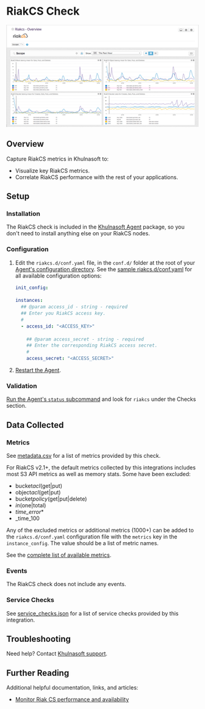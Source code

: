 # RiakCS Check

![RiakCS Dashboard][1]

## Overview

Capture RiakCS metrics in Khulnasoft to:

- Visualize key RiakCS metrics.
- Correlate RiakCS performance with the rest of your applications.

## Setup

### Installation

The RiakCS check is included in the [Khulnasoft Agent][2] package, so you don't need to install anything else on your RiakCS nodes.

### Configuration

1. Edit the `riakcs.d/conf.yaml` file, in the `conf.d/` folder at the root of your [Agent's configuration directory][3]. See the [sample riakcs.d/conf.yaml][4] for all available configuration options:

   ```yaml
   init_config:

   instances:
     ## @param access_id - string - required
     ## Enter you RiakCS access key.
     #
     - access_id: "<ACCESS_KEY>"

       ## @param access_secret - string - required
       ## Enter the corresponding RiakCS access secret.
       #
       access_secret: "<ACCESS_SECRET>"
   ```

2. [Restart the Agent][5].

### Validation

[Run the Agent's `status` subcommand][6] and look for `riakcs` under the Checks section.

## Data Collected

### Metrics

See [metadata.csv][7] for a list of metrics provided by this check.

For RiakCS v2.1+, the default metrics collected by this integrations includes most S3 API metrics as well as memory stats. Some have been excluded:

- bucket*acl*(get|put)
- object*acl*(get|put)
- bucket*policy*(get|put|delete)
- _in_(one|total)
- _time_error_\*
- \_time_100

Any of the excluded metrics or additional metrics (1000+) can be added to the `riakcs.d/conf.yaml` configuration file with the `metrics` key in the `instance_config`. The value should be a list of metric names.

See the [complete list of available metrics][8].

### Events

The RiakCS check does not include any events.

### Service Checks

See [service_checks.json][9] for a list of service checks provided by this integration.

## Troubleshooting

Need help? Contact [Khulnasoft support][10].

## Further Reading

Additional helpful documentation, links, and articles:

- [Monitor Riak CS performance and availability][11]

[1]: https://raw.githubusercontent.com/KhulnaSoft/integrations-core/master/riakcs/images/riakcs_dashboard.png
[2]: https://app.khulnasoft.com/account/settings/agent/latest
[3]: https://docs.khulnasoft.com/agent/guide/agent-configuration-files/#agent-configuration-directory
[4]: https://github.com/KhulnaSoft/integrations-core/blob/master/riakcs/khulnasoft_checks/riakcs/data/conf.yaml.example
[5]: https://docs.khulnasoft.com/agent/guide/agent-commands/#start-stop-and-restart-the-agent
[6]: https://docs.khulnasoft.com/agent/guide/agent-commands/#agent-status-and-information
[7]: https://github.com/KhulnaSoft/integrations-core/blob/master/riakcs/metadata.csv
[8]: https://github.com/basho/riak_cs/wiki/Riak-cs-and-stanchion-metrics
[9]: https://github.com/KhulnaSoft/integrations-core/blob/master/riakcs/assets/service_checks.json
[10]: https://docs.khulnasoft.com/help/
[11]: https://www.khulnasoft.com/blog/monitor-riak-cs-performance-and-availability

